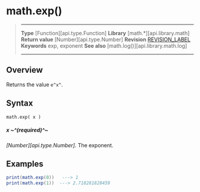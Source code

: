 # math.exp()

> --------------------- ------------------------------------------------------------------------------------------
> __Type__              [Function][api.type.Function]
> __Library__           [math.*][api.library.math]
> __Return value__      [Number][api.type.Number]
> __Revision__          [REVISION_LABEL](REVISION_URL)
> __Keywords__          exp, exponent
> __See also__          [math.log()][api.library.math.log]
> --------------------- ------------------------------------------------------------------------------------------


## Overview

Returns the value `e^x^`.

## Syntax

	math.exp( x )

##### x ~^(required)^~
_[Number][api.type.Number]._ The exponent.


## Examples

``````lua
print(math.exp(0))   ---> 1
print(math.exp(1))  ---> 2.718281828459
``````
